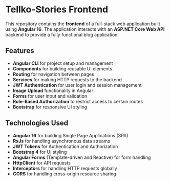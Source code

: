 # Tellko-Stories Frontend

This repository contains the **frontend** of a full-stack web application built using **Angular 16**. The application interacts with an **ASP.NET Core Web API** backend to provide a fully functional blog application.

## Features

- **Angular CLI** for project setup and management
- **Components** for building reusable UI elements
- **Routing** for navigation between pages
- **Services** for making HTTP requests to the backend
- **JWT Authentication** for user login and session management
- **Image Upload** functionality in Angular
- **Forms** for user input and validation
- **Role-Based Authorization** to restrict access to certain routes
- **Bootstrap** for responsive UI styling

## Technologies Used

- **Angular 16** for building Single Page Applications (SPA)
- **RxJs** for handling asynchronous data streams
- **JWT Tokens** for Authentication and Authorization
- **Bootstrap 4** for UI styling
- **Angular Forms** (Template-driven and Reactive) for form handling
- **HttpClient** for API requests
- **Interceptors** for handling HTTP requests globally
- **CORS** for handling cross-origin resource sharing
